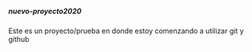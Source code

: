##### nuevo-proyecto2020
Este es un proyecto/prueba en donde estoy comenzando  a utilizar git y github
